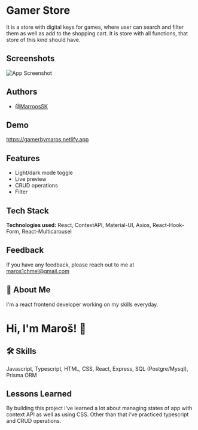 
# Gamer Store 

It is a store with digital keys for games, where user can search and filter them as well as add to the shopping cart. It is store with all functions, that store of this kind should have.


## Screenshots

![App Screenshot](https://i.postimg.cc/qqqWPZHX/gamerPic.jpg)


## Authors

- [@MarroosSK](https://github.com/MarroosSK)


## Demo

https://gamerbymaros.netlify.app


## Features

- Light/dark mode toggle
- Live preview
- CRUD operations
- Filter


## Tech Stack

**Technologies used:** React, ContextAPI, Material-UI, Axios, React-Hook-Form, React-Multicarousel



## Feedback

If you have any feedback, please reach out to me at maros1chmel@gmail.com


## 🚀 About Me
I'm a react frontend developer working on my skills everyday.


# Hi, I'm Maroš! 👋


## 🛠 Skills
Javascript, Typescript, HTML, CSS, React, Express, SQL (Postgre/Mysql), Prisma ORM


## Lessons Learned

By building this project i've learned a lot about managing states of app with context API as well as using CSS. Other than that i've practiced typescript and CRUD operations.

